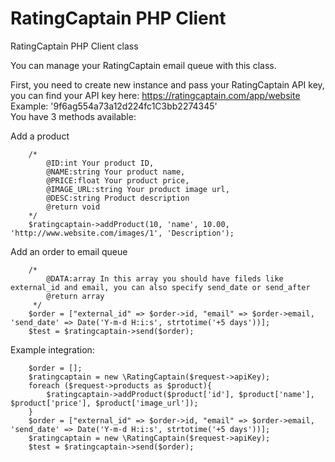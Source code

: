 # RatingCaptain PHP Client
RatingCaptain PHP Client class

You can manage your RatingCaptain email queue with this class.

First, you need to create new instance and pass your RatingCaptain API key,
you can find your API key here: https://ratingcaptain.com/app/website
<br>
Example: '9f6ag554a73a12d224fc1C3bb2274345' <br>
You have 3 methods available:

Add a product

        /*
            @ID:int Your product ID,
            @NAME:string Your product name,
            @PRICE:float Your product price,
            @IMAGE_URL:string Your product image url,
            @DESC:string Product description 
            @return void
        */
        $ratingcaptain->addProduct(10, 'name', 10.00, 'http://www.website.com/images/1', 'Description');

Add an order to email queue

        /*
            @DATA:array In this array you should have fileds like external_id and email, you can also specify send_date or send_after              
            @return array                                                                                                      
         */
        $order = ["external_id" => $order->id, "email" => $order->email, 'send_date' => Date('Y-m-d H:i:s', strtotime('+5 days'))];
        $test = $ratingcaptain->send($order);

        
Example integration: 
       
        $order = [];
        $ratingcaptain = new \RatingCaptain($request->apiKey);
        foreach ($request->products as $product){
            $ratingcaptain->addProduct($product['id'], $product['name'], $product['price'], $product['image_url']);
        }
        $order = ["external_id" => $order->id, "email" => $order->email, 'send_date' => Date('Y-m-d H:i:s', strtotime('+5 days'))];
        $ratingcaptain = new \RatingCaptain($request->apiKey);
        $test = $ratingcaptain->send($order);


